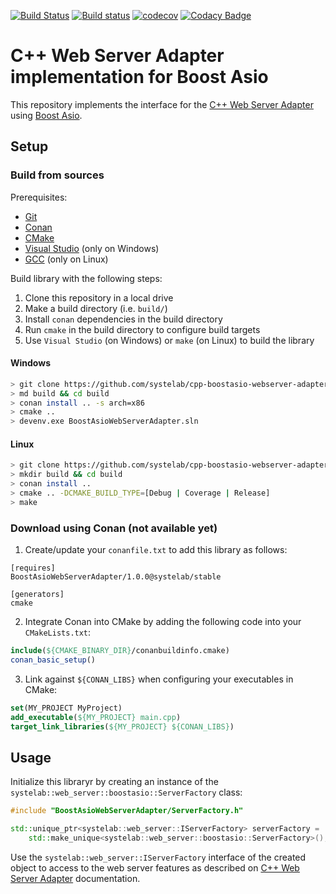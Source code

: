 [![Build Status](https://travis-ci.org/systelab/cpp-boostasio-webserver-adapter.svg?branch=master)](https://travis-ci.org/systelab/cpp-boostasio-webserver-adapter)
[![Build status](https://ci.appveyor.com/api/projects/status/ea1h2dl6cxgmekv2?svg=true)](https://ci.appveyor.com/project/systelab/cpp-boostasio-webserver-adapter)
[![codecov](https://codecov.io/gh/systelab/cpp-boostasio-webserver-adapter/branch/master/graph/badge.svg)](https://codecov.io/gh/systelab/cpp-boostasio-webserver-adapter)
[![Codacy Badge](https://api.codacy.com/project/badge/Grade/934c47b9e7ca484692b1c5b2976808b9)](https://www.codacy.com/app/systelab/cpp-boostasio-webserver-adapter?utm_source=github.com&amp;utm_medium=referral&amp;utm_content=systelab/cpp-boostasio-webserver-adapter&amp;utm_campaign=Badge_Grade)

# C++ Web Server Adapter implementation for Boost Asio

This repository implements the interface for the [C++ Web Server Adapter](https://github.com/systelab/cpp-webserver-adapter) using [Boost Asio](https://www.boost.org/doc/libs/1_67_0/doc/html/boost_asio.html).

## Setup

### Build from sources

Prerequisites:
  - [Git](https://git-scm.com/)
  - [Conan](https://conan.io/)
  - [CMake](https://cmake.org/)
  - [Visual Studio](https://visualstudio.microsoft.com/) (only on Windows)
  - [GCC](https://gcc.gnu.org/) (only on Linux)

Build library with the following steps:
  1. Clone this repository in a local drive
  2. Make a build directory (i.e. `build/`)
  3. Install `conan` dependencies in the build directory
  4. Run `cmake` in the build directory to configure build targets
  5. Use `Visual Studio` (on Windows) or `make` (on Linux) to build the library

#### Windows
``` bash
> git clone https://github.com/systelab/cpp-boostasio-webserver-adapter
> md build && cd build
> conan install .. -s arch=x86
> cmake ..
> devenv.exe BoostAsioWebServerAdapter.sln
```

#### Linux
``` bash
> git clone https://github.com/systelab/cpp-boostasio-webserver-adapter
> mkdir build && cd build
> conan install ..
> cmake .. -DCMAKE_BUILD_TYPE=[Debug | Coverage | Release]
> make
```

### Download using Conan (not available yet)

  1. Create/update your `conanfile.txt` to add this library as follows:

```
[requires]
BoostAsioWebServerAdapter/1.0.0@systelab/stable

[generators]
cmake
```

  2. Integrate Conan into CMake by adding the following code into your `CMakeLists.txt`:

```cmake
include(${CMAKE_BINARY_DIR}/conanbuildinfo.cmake)
conan_basic_setup()
```

  3. Link against `${CONAN_LIBS}` when configuring your executables in CMake:

```cmake
set(MY_PROJECT MyProject)
add_executable(${MY_PROJECT} main.cpp)
target_link_libraries(${MY_PROJECT} ${CONAN_LIBS})
```

## Usage

Initialize this libraryr by creating an instance of the `systelab::web_server::boostasio::ServerFactory` class:

```cpp
#include "BoostAsioWebServerAdapter/ServerFactory.h"

std::unique_ptr<systelab::web_server::IServerFactory> serverFactory = 
    std::make_unique<systelab::web_server::boostasio::ServerFactory>();
```

Use the `systelab::web_server::IServerFactory` interface of the created object to access to the web server features as described on [C++ Web Server Adapter](https://github.com/systelab/cpp-webserver-adapter) documentation.
